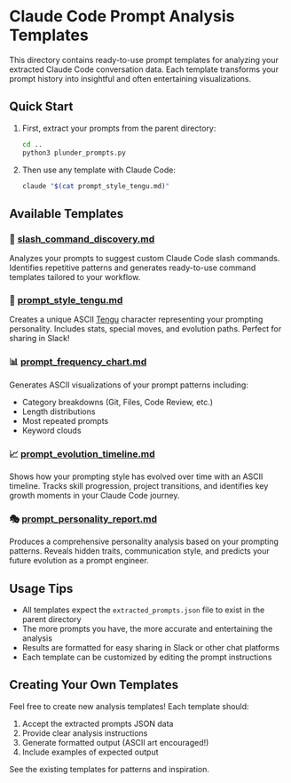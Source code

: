 # Claude Code Prompt Analysis Templates

This directory contains ready-to-use prompt templates for analyzing your extracted Claude Code conversation data. Each template transforms your prompt history into insightful and often entertaining visualizations.

## Quick Start

1. First, extract your prompts from the parent directory:
   ```bash
   cd ..
   python3 plunder_prompts.py
   ```

2. Then use any template with Claude Code:
   ```bash
   claude "$(cat prompt_style_tengu.md)"
   ```

## Available Templates

### 🎯 [slash_command_discovery.md](slash_command_discovery.md)
Analyzes your prompts to suggest custom Claude Code slash commands. Identifies repetitive patterns and generates ready-to-use command templates tailored to your workflow.

### 🦸 [prompt_style_tengu.md](prompt_style_tengu.md)
Creates a unique ASCII [Tengu](https://github.com/levindixon/tengu_spinner_words?tab=readme-ov-file#the-tengu-discovery) character representing your prompting personality. Includes stats, special moves, and evolution paths. Perfect for sharing in Slack!

### 📊 [prompt_frequency_chart.md](prompt_frequency_chart.md)
Generates ASCII visualizations of your prompt patterns including:
- Category breakdowns (Git, Files, Code Review, etc.)
- Length distributions
- Most repeated prompts
- Keyword clouds

### 📈 [prompt_evolution_timeline.md](prompt_evolution_timeline.md)
Shows how your prompting style has evolved over time with an ASCII timeline. Tracks skill progression, project transitions, and identifies key growth moments in your Claude Code journey.

### 🎭 [prompt_personality_report.md](prompt_personality_report.md)
Produces a comprehensive personality analysis based on your prompting patterns. Reveals hidden traits, communication style, and predicts your future evolution as a prompt engineer.

## Usage Tips

- All templates expect the `extracted_prompts.json` file to exist in the parent directory
- The more prompts you have, the more accurate and entertaining the analysis
- Results are formatted for easy sharing in Slack or other chat platforms
- Each template can be customized by editing the prompt instructions

## Creating Your Own Templates

Feel free to create new analysis templates! Each template should:
1. Accept the extracted prompts JSON data
2. Provide clear analysis instructions
3. Generate formatted output (ASCII art encouraged!)
4. Include examples of expected output

See the existing templates for patterns and inspiration.